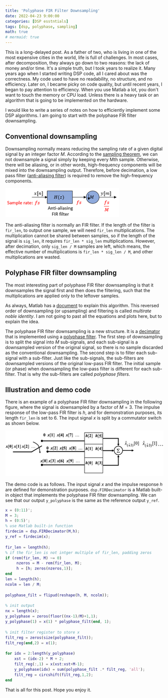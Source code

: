 ```yaml
---
title: 'Polyphase FIR Filter Downsampling'
date: 2022-04-23 9:00:00
categories: [DSP esstntials]
tags: [dsp, polyphase, sampling]
math: true
# mermaid: true
---
```


This is a long-delayed post.
As a father of two, who is living in one of the most expensive cities in the world, life is full of challenges.
In most cases, after decomposition, they always go down to two reasons: the lack of money and/or time.
It's a simple truth, but I took years to realize it.
Many years ago when I started writing DSP code, all I cared about was the correctness.
My code used to have no readability, no structure, and no efficiency.
Later on, I became picky on code quality, but until recent years, I began to pay attention to efficiency.
When you use Matlab a lot, you don't want to touch the memory or CPU load.
Unless there is a heavy task or an algorithm that is going to be implemented on the hardware.

I would like to write a series of notes on how to efficiently implement some DSP algorithms.
I am going to start with the polyphase FIR filter downsampling.

## Conventional downsampling

Downsampling normally means reducing the sampling rate of a given digital signal by an integer factor $M$.
According to the [sampling theorem](https://en.wikipedia.org/wiki/Nyquist–Shannon_sampling_theorem), we can not downsample a signal simply by keeping every Mth sample.
Otherwise, there will be aliasing, or in other words, high-frequency components will be mixed into the downsampling output.
Therefore, before decimation, a low pass filter ([anti-aliasing filter](https://en.wikipedia.org/wiki/Anti-aliasing_filter)) is required to remove the high-frequency components.

![fir decimation filter](/assets/img/posts/firdecimationfilter.png)

The anti-aliasing filter is normally an FIR filter.
If the length of the filter is `fir_len`, to output one sample, we will need `fir_len` multiplications.
The multiplication cannot be shared between samples, so if the length of the signal is `sig_len`, it requires `fir_len * sig_len` multiplications.
However, after decimation, only `sig_len / M` samples are left, which means, the effective number of multiplications is `fir_len * sig_len / M`, and other multiplications are wasted.

## Polyphase FIR filter downsampling

The most interesting part of polyphase FIR filter downsampling is that it downsamples the signal first and then does the filtering, such that the multiplications are applied only to the leftover samples.

As always, Matlab has a [document](https://www.mathworks.com/help/dsp/ref/dsp.firdecimator-system-object.html#bsfxw05_sep_bsfxw05-6) to explain this algorithm.
This reversed order of downsampling (or upsampling) and filtering is called *multirate noble identity*.
I am not going to past all the equations and plots here, but to explain the idea.

The polyphase FIR filter downsampling is a new structure.
It is a [decimator](https://en.wikipedia.org/wiki/Decimator) that is implemented using a [polyphase filter](https://en.wikipedia.org/wiki/Polyphase_filter).
The first step of downsampling is to split the signal into $M$ sub-signals, and each sub-signal is a downsampled version of the original signal, so there is no sample discarded as the conventional downsampling.
The second step is to filter each sub-signal with a sub-filter.
Just like the sub-signals, the sub-filters are downsampled versions of the original low-pass FIR filter.
The initial sample (or phase) when downsampling the low-pass filter is different for each sub-filter.
That is why the sub-filters are called *polyphase filters*.

## Illustration and demo code

There is an example of a polyphase FIR filter downsampling in the following figure, where the signal is downsampled by a factor of $M = 3$.
The impulse response of the low-pass FIR filter is $h$, and for demonstration purposes, its length `fir_len` is set to 6.
The input signal $x$ is split by a commutator switch as shown below.

![polyphase downsampling](/assets/img/posts/polyphase_downsampling.jpg)

The demo code is as follows.
The input signal $x$ and the impulse response $h$ are defined for demonstration purposes.
`dsp.FIRDecimator` is a Matlab built-in object that implements the polyphase FIR filter downsampling.
We can see that our output `y_polyphase` is the same as the reference output `y_ref`.

```matlab
x = (0:11)';
M = 3;
h = (0:5)';
% use Matlab built-in function
firdecim = dsp.FIRDecimator(M,h);
y_ref = firdecim(x);

fir_len = length(h);
% if the fir_len is not intger multiple of fir_len, padding zeros
if (rem(fir_len, M) ~= 0)
     nzeros = M - rem(fir_len, M);
     h = [h; zeros(nzeros,1)];  
end
len = length(h);
ncolm = len / M;

polyphase_filt = flipud(reshape(h, M, ncolm));

% init output
nx = length(x);
y_polyphase = zeros(floor((nx-1)/M)+1,1);
y_polyphase(1) = x(1) * polyphase_filt(end, 1);

% init filter register to store x
filt_reg = zeros(size(polyphase_filt));
filt_reg(end,2) = x(1);

for idx = 2:length(y_polyphase)
    xst = (idx-2) * M + 2;
    filt_reg(:,1) = x(xst:xst+M-1);
    y_polyphase(idx) = sum(polyphase_filt .* filt_reg, 'all');
    filt_reg = circshift(filt_reg,1,2);
end
```

That is all for this post. Hope you enjoy it.

